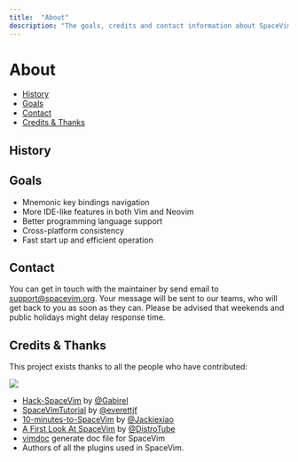 ```yaml
---
title:  "About"
description: "The goals, credits and contact information about SpaceVim."
---
```


# About

<!-- vim-markdown-toc GFM -->

- [History](#history)
- [Goals](#goals)
- [Contact](#contact)
- [Credits & Thanks](#credits--thanks)

<!-- vim-markdown-toc -->

## History


## Goals

- Mnemonic key bindings navigation
- More IDE-like features in both Vim and Neovim
- Better programming language support
- Cross-platform consistency
- Fast start up and efficient operation

## Contact

You can get in touch with the maintainer by send email to [support@spacevim.org](mailto:support@spacevim.org).
Your message will be sent to our teams, who will get back to you as soon as they can.
Please be advised that weekends and public holidays might delay response time.

## Credits & Thanks

This project exists thanks to all the people who have contributed:

<a href="https://github.com/SpaceVim/SpaceVim/graphs/contributors"><img src="https://opencollective.com/spacevim/contributors.svg?width=890&button=false" /></a>

- [Hack-SpaceVim](https://github.com/Gabirel/Hack-SpaceVim) by [@Gabirel](https://github.com/Gabirel)
- [SpaceVimTutorial](https://everettjf.gitbooks.io/spacevimtutorial/content/) by [@everettjf](https://github.com/everettjf)
- [10-minutes-to-SpaceVim](https://github.com/Jackiexiao/10-minutes-to-SpaceVim) by [@Jackiexiao](https://github.com/Jackiexiao)
- [A First Look At SpaceVim](https://www.youtube.com/watch?v=iXPS_NHLj9k) by [@DistroTube](https://www.youtube.com/channel/UCVls1GmFKf6WlTraIb_IaJg)
- [vimdoc](https://github.com/google/vimdoc) generate doc file for SpaceVim
- Authors of all the plugins used in SpaceVim.
